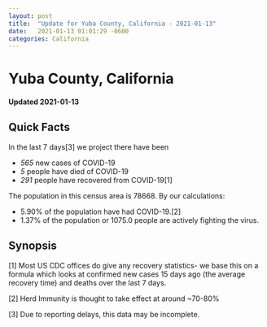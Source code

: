 ```yaml
---
layout: post
title:  "Update for Yuba County, California - 2021-01-13"
date:   2021-01-13 01:01:29 -0600
categories: California
---
```


# Yuba County, California
#### Updated 2021-01-13

## Quick Facts

In the last 7 days[3] we project there have been
- *565* new cases of COVID-19
- *5* people have died of COVID-19
- *291* people have recovered from COVID-19[1]

The population in this census area is 78668. By our calculations:
- 5.90% of the population have had COVID-19.[2]
- 1.37% of the population or 1075.0 people are actively fighting the virus.

## Synopsis




[1] Most US CDC offices do give any recovery statistics- we base this on a formula which looks at confirmed new cases
15 days ago (the average recovery time) and deaths over the last 7 days.

[2] Herd Immunity is thought to take effect at around ~70-80%

[3] Due to reporting delays, this data may be incomplete.
 
    